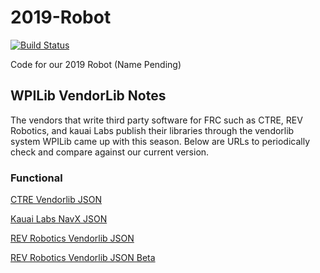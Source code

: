 # 2019-Robot

[![Build Status](https://travis-ci.com/FRC1257/2019-Robot.svg?branch=master)](https://travis-ci.com/FRC1257/2019-Robot)

Code for our 2019 Robot (Name Pending)

## WPILib VendorLib Notes

The vendors that write third party software for FRC such as CTRE, REV Robotics, and kauai Labs publish their libraries through the vendorlib system WPILib came up with this season.  Below are URLs to periodically check and compare against our current version.

### Functional

[CTRE Vendorlib JSON](http://devsite.ctr-electronics.com/maven/release/com/ctre/phoenix/Phoenix-latest.json)

[Kauai Labs NavX JSON](https://www.kauailabs.com/dist/frc/2019/navx_frc.json)

[REV Robotics Vendorlib JSON](http://www.revrobotics.com/content/sw/max/sdk/REVRobotics.json)

[REV Robotics Vendorlib JSON Beta](https://www.revrobotics.com/content/sw/max/sdk/REVRobotics-Beta.json)
